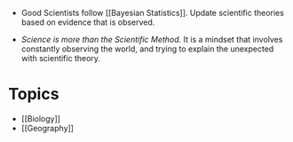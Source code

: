* Good Scientists follow [[Bayesian Statistics]]. Update scientific theories based on evidence that is observed.

* *Science is more than the Scientific Method.* It is a mindset that involves constantly observing the world, and trying to explain the unexpected with scientific theory. 
# Topics
* [[Biology]]
* [[Geography]]